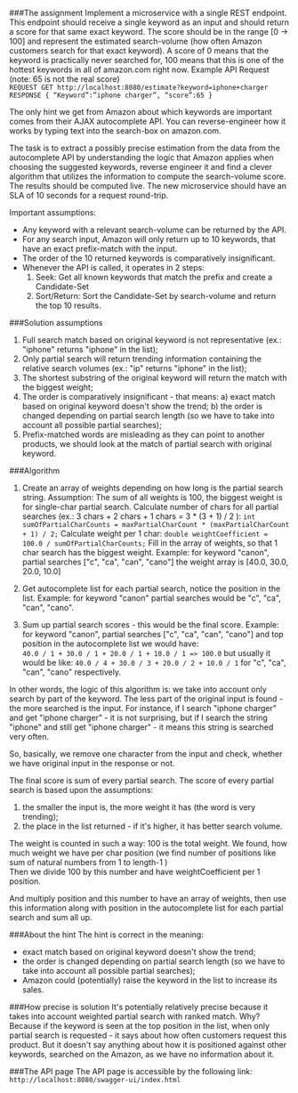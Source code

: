 ###The assignment
Implement a microservice with a single REST endpoint.
This endpoint should receive a single keyword as an input and should return a score for that
same exact keyword. The score should be in the range [0 → 100] and represent the
estimated search-volume (how often Amazon customers search for that exact keyword). A
score of 0 means that the keyword is practically never searched for, 100 means that this is
one of the hottest keywords in all of amazon.com right now.
Example API Request (note: 65 is not the real score)\
`
REQUEST GET http://localhost:8080/estimate?keyword=iphone+charger 
`   
`
RESPONSE
{
“Keyword”:”iphone charger”,
“score”:65
}
`

The only hint we get from Amazon about which keywords are important comes from their AJAX autocomplete API. 
You can reverse-engineer how it works by typing text into the search-box on amazon.com.

The task is to extract a possibly precise estimation from the data from the
autocomplete API by understanding the logic that Amazon applies when choosing the
suggested keywords, reverse engineer it and find a clever algorithm that utilizes the
information to compute the search-volume score. The results should be computed live.
The new microservice should have an SLA of 10 seconds for a request round-trip.

Important assumptions:
- Any keyword with a relevant search-volume can be returned by the API.
- For any search input, Amazon will only return up to 10 keywords, that have an exact prefix-match with the input.
- The order of the 10 returned keywords is comparatively insignificant.
- Whenever the API is called, it operates in 2 steps:
  1. Seek: Get all known keywords that match the prefix and create a Candidate-Set
  2. Sort/Return: Sort the Candidate-Set by search-volume and return the top 10 results.

###Solution assumptions
1. Full search match based on original keyword is not representative (ex.: "iphone" returns "iphone" in the list);
2. Only partial search will return trending information containing the relative search volumes (ex.: "ip" returns "iphone" in the list);
3. The shortest substring of the original keyword will return the match with the biggest weight;
4. The order is comparatively insignificant - that means: 
 a) exact match based on original keyword doesn't show the trend;
 b) the order is changed depending on partial search length (so we have to take into account all possible partial searches);
5. Prefix-matched words are misleading as they can point to another products, we should look at the match of partial search with original keyword.

###Algorithm
1. Create an array of weights depending on how long is the partial search string.
Assumption: The sum of all weights is 100, the biggest weight is for single-char partial search.
    Calculate number of chars for all partial searches (ex.: 3 chars + 2 chars + 1 chars = 3 * (3 + 1) / 2 ): 
        `int sumOfPartialCharCounts = maxPartialCharCount * (maxPartialCharCount + 1) / 2;`
    Calculate weight per 1 char: 
        `double weightCoefficient = 100.0 / sumOfPartialCharCounts;`
Fill in the array of weights, so that 1 char search has the biggest weight.
Example: for keyword "canon", partial searches ["c", "ca", "can", "cano"] the weight array is [40.0, 30.0, 20.0, 10.0]

2. Get autocomplete list for each partial search, notice the position in the list.
Example: for keyword "canon" partial searches would be "c", "ca", "can", "cano".

3. Sum up partial search scores - this would be the final score.
Example: for keyword "canon", partial searches ["c", "ca", "can", "cano"] and top position in the autocomplete list we would have:\
`40.0 / 1 + 30.0 / 1 + 20.0 / 1 + 10.0 / 1 => 100.0`
but usually it would be like: 
`40.0 / 4 + 30.0 / 3 + 20.0 / 2 + 10.0 / 1` for "c", "ca", "can", "cano" respectively.


In other words, the logic of this algorithm is: we take into account only search by part of the keyword.
The less part of the original input is found - the more searched is the input.
For instance, if I search "iphone charger" and get "iphone charger" - it is not surprising, but if I search the string 
"iphone" and still get "iphone charger" - it means this string is searched very often.

So, basically, we remove one character from the input and check, whether we have original input in the response or not.

The final score is sum of every partial search. The score of every partial search is based upon the assumptions:
1) the smaller the input is, the more weight it has (the word is very trending);
2) the place in the list returned - if it's higher, it has better search volume.

The weight is counted in such a way: 100 is the total weight. We found, how much weight we have per char position 
(we find number of positions like sum of natural numbers from 1 to length-1 )      
Then we divide 100 by this number and have weightCoefficient per 1 position. 

And multiply position and this number to have an array of weights,
then use this information along with position in the autocomplete list for each partial search and sum all up.

###About the hint
The hint is correct in the meaning: 
 - exact match based on original keyword doesn't show the trend;
 - the order is changed depending on partial search length (so we have to take into account all possible partial searches);
 - Amazon could (potentially) raise the keyword in the list to increase its sales.

###How precise is solution
It's potentially relatively precise because it takes into account weighted partial search with ranked match.
Why? Because if the keyword is seen at the top position in the list, when only partial search is requested - it says about how 
often customers request this product.
But it doesn't say anything about how it is positioned against other keywords, searched on the Amazon, as we have no information 
about it. 

###The API page
The API page is accessible by the following link:
`http://localhost:8080/swagger-ui/index.html`
